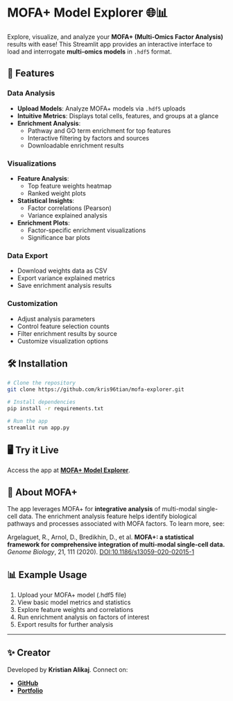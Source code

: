 # MOFA+ Model Explorer 🌐📊

Explore, visualize, and analyze your **MOFA+ (Multi-Omics Factor Analysis)** results with ease! This Streamlit app provides an interactive interface to load and interrogate **multi-omics models** in `.hdf5` format.

## 🚀 Features

### Data Analysis
- **Upload Models**: Analyze MOFA+ models via `.hdf5` uploads
- **Intuitive Metrics**: Displays total cells, features, and groups at a glance
- **Enrichment Analysis**: 
  - Pathway and GO term enrichment for top features
  - Interactive filtering by factors and sources
  - Downloadable enrichment results

### Visualizations
- **Feature Analysis**:
  - Top feature weights heatmap
  - Ranked weight plots
- **Statistical Insights**:
  - Factor correlations (Pearson)
  - Variance explained analysis
- **Enrichment Plots**:
  - Factor-specific enrichment visualizations
  - Significance bar plots

### Data Export
- Download weights data as CSV
- Export variance explained metrics
- Save enrichment analysis results

### Customization
- Adjust analysis parameters
- Control feature selection counts
- Filter enrichment results by source
- Customize visualization options

## 🛠️ Installation

```bash
# Clone the repository
git clone https://github.com/kris96tian/mofa-explorer.git

# Install dependencies
pip install -r requirements.txt

# Run the app
streamlit run app.py
```

## 🖥️ Try it Live

Access the app at **[MOFA+ Model Explorer](https://mofaviz.streamlit.app/)**.

## 🧬 About MOFA+

The app leverages MOFA+ for **integrative analysis** of multi-modal single-cell data. The enrichment analysis feature helps identify biological pathways and processes associated with MOFA factors. To learn more, see:

Argelaguet, R., Arnol, D., Bredikhin, D., et al. **MOFA+: a statistical framework for comprehensive integration of multi-modal single-cell data.** *Genome Biology*, 21, 111 (2020). [DOI:10.1186/s13059-020-02015-1](https://doi.org/10.1186/s13059-020-02015-1)

## 📊 Example Usage

1. Upload your MOFA+ model (.hdf5 file)
2. View basic model metrics and statistics
3. Explore feature weights and correlations
4. Run enrichment analysis on factors of interest
5. Export results for further analysis

---

## ✨ Creator

Developed by **Kristian Alikaj**. Connect on:
- **[GitHub](https://github.com/kris96tian)**
- **[Portfolio](https://kris96tian.github.io/)**
